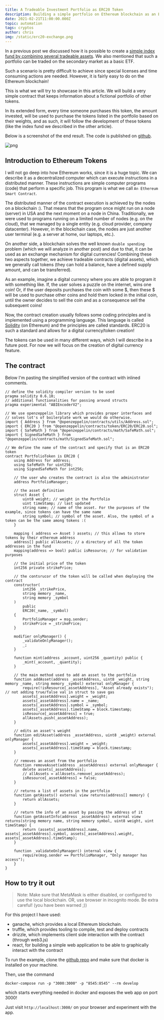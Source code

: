 ```yaml
---
title: A Tradeable Investment Portfolio as ERC20 Token 
description: Building a simple portfolio on Ethereum blockchain as an ERC20 token.
date: 2021-02-21T11:00:00.000Z
topic: automation
tags: cryptos
author: chris
img: /static/erc20-exchange.png
---
```


In a previous post we discussed how it is possible to create a [simple index fund by combining several tradeable assets](/post/from-portfolio-wealth-index-to-index-fund). We also mentioned that such a portfolio can be traded on the secondary market as a basic ETF. 

Such a scenario is pretty difficult to achieve since special licenses and time consuming actions are needed. However, it is fairly easy to do on the Ethereum blockchain!

This is what we will try to showcase in this article. We will build a very simple contract that keeps information about a fictional portfolio of other tokens.

In its extended form, every time someone purchases this token, the amount invested, will be used to purchase the tokens listed in the portfolio based on their weights, and as such, it will follow the development of these tokens (like the index fund we described in the other article).

Below is a screenshot of the end result. The code is published on [github](https://github.com/investingsnippets/tradeable-investment-portfolio-as-erc20-token).

![png](a-tradeable-investment-portfolio-as-erc20-token/portfolio-token.png)

## Introduction to Ethereum Tokens

I will not go deep into how Ethereum works, since it is a huge topic. We can describe it as a decentralized computer which can execute instructions in a distributed manner. These instructions are simple computer programs (code) that perform a specific job. This program is what we call `An Ethereum Smart Contract`. 

The distributed manner of the contract execution is achieved by the nodes on a blockchain :). That means that the program once might run on a node (server) in USA and the next moment on a node in China. Traditionally, we were used to programs running on a limited number of nodes (e.g. on the cloud), that we managed by a single entity (e.g. cloud provider, company datacenter). However, in the blockchain case, the nodes are just another user terminal (e.g. a server at home, our laptops, etc.).

On another side, a blockchain solves the well known `double spending` problem (which we will analyze in another post) and due to that, it can be used as an exchange mechanism for digital currencies! Combining these two aspects together, we achieve tradeable contracts (digital assets), which we generally call tokens (they can hold a balance, have a defined supply amount, and can be transferred).

As an example, imagine a digital currency where you are able to program it with something like. If, the user solves a puzzle on the internet, wins one coin! Or, if the user deposits purchases the coin with some $, then these $ will be used to purchase other coins and hold them locked in the initial coin, until the owner decides to sell the coin and as a consequence sell the subsequent coins! 

Now, the contract creation usually follows some coding principles and is implemented using a programming language. This language is called [Solidity](https://docs.soliditylang.org/en/v0.8.1/) (on Ethereum) and the principles are called standards. ERC20 is such a standard and allows for a digital currency/token creation!

The tokens can be used in many different ways, which I will describe in a future post. For now we will focus on the creation of digital currency feature.

## The contract

Below I'm pasting the simplified version of the contract with inlined comments.

```
// define the solidity compiler version to be used
pragma solidity 0.6.10;
// additional functionalities for passing around structs  
pragma experimental "ABIEncoderV2";

// We use openzeppelin library which provides proper interfaces and
// solves lot's of boilerplate work we would do otherwise.
import { Address } from "@openzeppelin/contracts/utils/Address.sol";
import { ERC20 } from "@openzeppelin/contracts/token/ERC20/ERC20.sol";
import { SafeMath } from "@openzeppelin/contracts/math/SafeMath.sol";
import { SignedSafeMath } from "@openzeppelin/contracts/math/SignedSafeMath.sol";

// We define the name of the contract and specify that is an ERC20 token
contract PortfolioToken is ERC20 {
    using Address for address;
    using SafeMath for uint256;
    using SignedSafeMath for int256;

    // the user who creates the contract is also the administrator
    address PortfolioManager;

    // the asset definition
    struct Asset {
        uint8 weight; // weight in the Portfolio
        uint timeStamp; // last updated
        string name; // name of the asset. For the purposes of the example, since tokens can have the same name
        string symbol; // symbol of the asset. Also, the symbol of a token can be the same among tokens :(
    }

    mapping ( address => Asset ) assets; // this allows to store tokens by their ethereum address
    address[] public allAssets; // a directory of all the token addresses in the fund
    mapping(address => bool) public isResource; // for validation purposes

    // the initial price of the token
    int256 private strikePrice;

    // the contsrucor of the token will be called when deploying the contract
    constructor(
        int256 _strikePrice,
        string memory _name,
        string memory _symbol
    )
        public
        ERC20(_name, _symbol)
    {
        PortfolioManager = msg.sender;
        strikePrice = _strikePrice;
    }

    modifier onlyManager() {
        _validateOnlyManager();
        _;
    }

    function mint(address _account, uint256 _quantity) public {
        _mint(_account, _quantity);
    }

    // the main method used to add an asset to the portfolio
    function addAsset(address _assetAddress, uint8 _weight, string memory _name, string memory _symbol) external onlyManager {
        require(!isResource[_assetAddress], "Asset already exists"); // not adding true/false val in struct to save gas
        assets[_assetAddress].weight = _weight;
        assets[_assetAddress].name = _name;
        assets[_assetAddress].symbol = _symbol;
        assets[_assetAddress].timeStamp = block.timestamp;
        isResource[_assetAddress] = true;
        allAssets.push(_assetAddress);
    }

    // edits an asset's weight
    function editAsset(address _assetAddress, uint8 _weight) external onlyManager {
        assets[_assetAddress].weight = _weight;
        assets[_assetAddress].timeStamp = block.timestamp;
    }

    // removes an asset from the portfolio
    function removeAsset(address _assetAddress) external onlyManager {
        delete assets[_assetAddress];
        // allAssets = allAssets.remove(_assetAddress);
        isResource[_assetAddress] = false;
    }

    // returns a list of assets in the portfolio
    function getAssets() external view returns(address[] memory) {
        return allAssets;
    }

    // return the info of an asset by passing the address of it
    function getAssetInfo(address _assetAddress) external view returns(string memory name, string memory symbol, uint8 weight, uint timeStamp) {
        return (assets[_assetAddress].name, assets[_assetAddress].symbol, assets[_assetAddress].weight, assets[_assetAddress].timeStamp);
    } 

    function _validateOnlyManager() internal view {
        require(msg.sender == PortfolioManager, "Only manager has access");
    }
}
```

## How to try it out

> Note: Make sure that MetaMask is either disabled, or configured to use the local blockchain. OR, use browser in incognito mode. Be extra careful! (you have been warned ;))

For this project I have used:

* ganache, which provides a local Ethereum blockchain.
* truffle, which provides tooling to compile, test and deploy contracts
* drizzle, which implements client side interaction with the contract (through web3.js)
* react, for building a simple web application to be able to graphically interact with the contract

To run the example, clone the [github repo](https://github.com/investingsnippets/tradeable-investment-portfolio-as-erc20-token) and make sure that docker is installed on your machine.

Then, use the command

```
docker-compose run -p "3000:3000" -p "8545:8545" --rm develop
```

which starts everything needed in docker and exposes the web app on port 3000!

Just visit `http://localhost:3000/` on your browser and experiment with the app.
